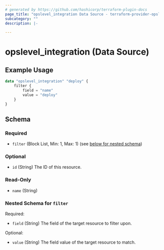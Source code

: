 ```yaml
---
# generated by https://github.com/hashicorp/terraform-plugin-docs
page_title: "opslevel_integration Data Source - terraform-provider-opslevel"
subcategory: ""
description: |-
  
---
```


# opslevel_integration (Data Source)



## Example Usage

```terraform
data "opslevel_integration" "deploy" {
    filter {
        field = "name"
        value = "deploy"
    }
}
```

<!-- schema generated by tfplugindocs -->
## Schema

### Required

- `filter` (Block List, Min: 1, Max: 1) (see [below for nested schema](#nestedblock--filter))

### Optional

- `id` (String) The ID of this resource.

### Read-Only

- `name` (String)

<a id="nestedblock--filter"></a>
### Nested Schema for `filter`

Required:

- `field` (String) The field of the target resource to filter upon.

Optional:

- `value` (String) The field value of the target resource to match.


